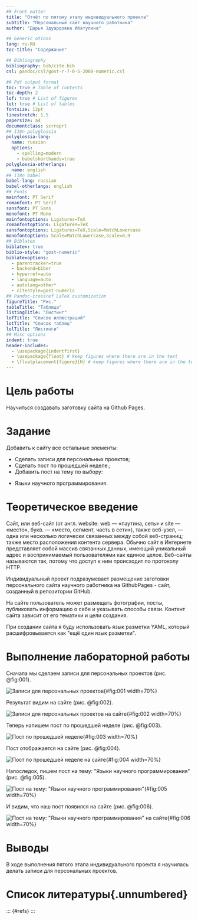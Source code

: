 ```yaml
---
## Front matter
title: "Отчёт по пятому этапу индивидуального проекта"
subtitle: "Персональный сайт научного работника"
author: "Дарья Эдуардовна Ибатулина"

## Generic otions
lang: ru-RU
toc-title: "Содержание"

## Bibliography
bibliography: bib/cite.bib
csl: pandoc/csl/gost-r-7-0-5-2008-numeric.csl

## Pdf output format
toc: true # Table of contents
toc-depth: 2
lof: true # List of figures
lot: true # List of tables
fontsize: 12pt
linestretch: 1.5
papersize: a4
documentclass: scrreprt
## I18n polyglossia
polyglossia-lang:
  name: russian
  options:
	- spelling=modern
	- babelshorthands=true
polyglossia-otherlangs:
  name: english
## I18n babel
babel-lang: russian
babel-otherlangs: english
## Fonts
mainfont: PT Serif
romanfont: PT Serif
sansfont: PT Sans
monofont: PT Mono
mainfontoptions: Ligatures=TeX
romanfontoptions: Ligatures=TeX
sansfontoptions: Ligatures=TeX,Scale=MatchLowercase
monofontoptions: Scale=MatchLowercase,Scale=0.9
## Biblatex
biblatex: true
biblio-style: "gost-numeric"
biblatexoptions:
  - parentracker=true
  - backend=biber
  - hyperref=auto
  - language=auto
  - autolang=other*
  - citestyle=gost-numeric
## Pandoc-crossref LaTeX customization
figureTitle: "Рис."
tableTitle: "Таблица"
listingTitle: "Листинг"
lofTitle: "Список иллюстраций"
lotTitle: "Список таблиц"
lolTitle: "Листинги"
## Misc options
indent: true
header-includes:
  - \usepackage{indentfirst}
  - \usepackage{float} # keep figures where there are in the text
  - \floatplacement{figure}{H} # keep figures where there are in the text
---
```


# Цель работы

  Научиться создавать заготовку сайта на Github Pages.

# Задание

  Добавить к сайту все остальные элементы:

* Сделать записи для персональных проектов;
* Сделать пост по прошедшей неделе.;
* Добавить пост на тему по выбору:
- Языки научного программирования.

# Теоретическое введение

  Сайт, или веб-сайт (от англ. website: web — «паутина, сеть» и site — «место», букв. — «место, сегмент, часть в сети»), также веб-узел, — одна или несколько логически связанных между собой веб-страниц; также место расположения контента сервера. Обычно сайт в Интернете представляет собой массив связанных данных, имеющий уникальный адрес и воспринимаемый пользователями как единое целое. Веб-сайты называются так, потому что доступ к ним происходит по протоколу HTTP.
  
  Индивидуальный проект подразумевает размещение заготовки персонального сайта научного работника на GithubPages - сайт, созданный в репозитории GitHub.
  
  На сайте пользователь может размещать фотографии, посты, публиковать информацию о себе и указывать способы связи. Контент сайта зависит от его тематики и цели создания.
  
  При создании сайта я буду использовать язык разметки YAML, который расшифровывается как "ещё один язык разметки".

# Выполнение лабораторной работы

  Сначала мы сделаем записи для персональных проектов (рис. @fig:001).

![Записи для персональных проектов](image/1.png){#fig:001 width=70%}

  Результат видим на сайте (рис. @fig:002).
  
![Записи для персональных проектов на сайте](image/2.png){#fig:002 width=70%}

  Теперь напишем пост по прошедшей неделе (рис. @fig:003).
  
![Пост по прошедшей неделе](image/3.png){#fig:003 width=70%}

  Пост отображается на сайте (рис. @fig:004).
  
![Пост по прошедшей неделе на сайте](image/4.png){#fig:004 width=70%}

  Напоследок, пишем пост на тему: "Языки научного программирования" (рис. @fig:005).
  
![Пост на тему: "Языки научного программирования"](image/5.png){#fig:005 width=70%}

  И видим, что наш пост появился на сайте (рис. @fig:006).
  
![Пост на тему: "Языки научного программирования" на сайте](image/6.png){#fig:006 width=70%}

# Выводы

  В ходе выполнения пятого этапа индивидуального проекта я научилась делать записи для персональных проектов.

# Список литературы{.unnumbered}

::: {#refs}
:::
